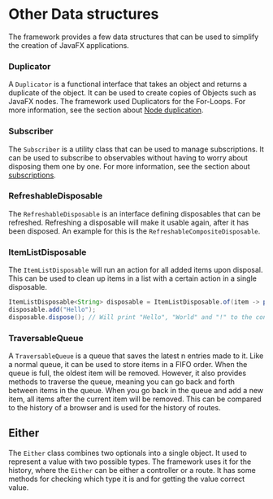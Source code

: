 # Other Data structures
The framework provides a few data structures that can be used to simplify the creation of JavaFX applications.

### Duplicator
A `Duplicator` is a functional interface that takes an object and returns a duplicate of the object. It can be used to
create copies of Objects such as JavaFX nodes. The framework used Duplicators for the For-Loops.
For more information, see the section about [Node duplication](5-node-duplicator.md).

### Subscriber
The `Subscriber` is a utility class that can be used to manage subscriptions. It can be used to subscribe to observables
without having to worry about disposing them one by one. For more information, see the section about [subscriptions](1-subscriber.md).

### RefreshableDisposable
The `RefreshableDisposable` is an interface defining disposables that can be refreshed. Refreshing a disposable will
make it usable again, after it has been disposed. An example for this is the `RefreshableCompositeDisposable`.

### ItemListDisposable
The `ItemListDisposable` will run an action for all added items upon disposal. This can be used to clean up items in a list
with a certain action in a single disposable.

```java
ItemListDisposable<String> disposable = ItemListDisposable.of(item -> print(item), "!", "World");
disposable.add("Hello");
disposable.dispose(); // Will print "Hello", "World" and "!" to the console (LIFO order)
```

### TraversableQueue
A `TraversableQueue` is a queue that saves the latest n entries made to it. Like a normal queue, it can be used to store items in a FIFO order.
When the queue is full, the oldest item will be removed. However, it also provides methods to traverse the queue,
meaning you can go back and forth between items in the queue. When you go back in the queue and add a new item, all
items after the current item will be removed. This can be compared to the history of a browser and is used for the
history of routes.

## Either
The `Either` class combines two optionals into a single object. It used to represent a value with two possible types.
The framework uses it for the history, where the `Either` can be either a controller or a route. It has some methods
for checking which type it is and for getting the value correct value.